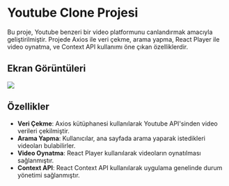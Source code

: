 # Youtube Clone Projesi

Bu proje, Youtube benzeri bir video platformunu canlandırmak amacıyla geliştirilmiştir. Projede Axios ile veri çekme, arama yapma, React Player ile video oynatma, ve Context API kullanımı öne çıkan özelliklerdir.

## Ekran Görüntüleri

<img src="./youtube.gif">

## Özellikler

- **Veri Çekme**: Axios kütüphanesi kullanılarak Youtube API'sinden video verileri çekilmiştir.
- **Arama Yapma**: Kullanıcılar, ana sayfada arama yaparak istedikleri videoları bulabilirler.
- **Video Oynatma**: React Player kullanılarak videoların oynatılması sağlanmıştır.
- **Context API**: React Context API kullanılarak uygulama genelinde durum yönetimi sağlanmıştır.


